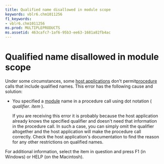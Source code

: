 ```yaml
---
title: Qualified name disallowed in module scope
keywords: vblr6.chm1011256
f1_keywords:
- vblr6.chm1011256
ms.prod: MULTIPLEPRODUCTS
ms.assetid: 463cafc7-1af6-95b3-ee63-1681a82fb4ac
---
```



# Qualified name disallowed in module scope

Under some circumstances, some [host applications](vbe-glossary.md) don't permit[procedure](vbe-glossary.md) calls that include qualified names. This error has the following cause and solution:



- You specified a [module](vbe-glossary.md) name in a procedure call using dot notation ( _qualifier_. _item_ ).
    
    If you are receiving this error it is probably because the host application already knows the specified qualifier and doesn't need that information in the procedure call. In such a case, you can simply omit the qualifier altogether and the host application will make the procedure call correctly. Check the host application's documentation to find the reason for any other restrictions on qualified names.
    

For additional information, select the item in question and press F1 (in Windows) or HELP (on the Macintosh).

